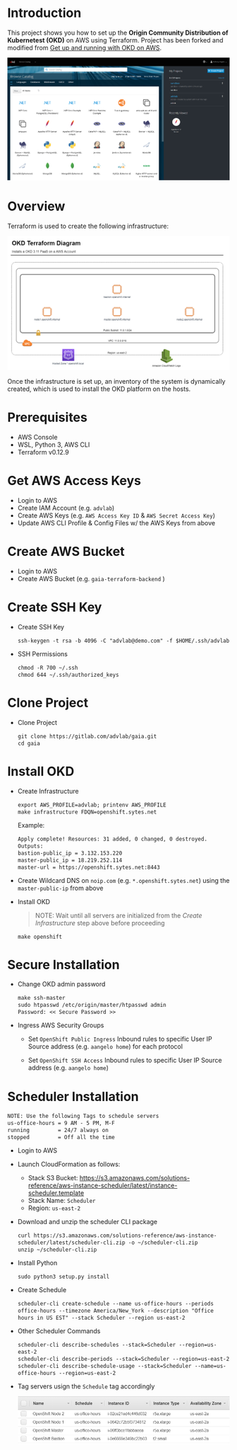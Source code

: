# Introduction

This project shows you how to set up the **Origin Community Distribution of Kubernetest (OKD)** on AWS using Terraform. Project has been forked and modified from [Get up and running with OKD on AWS](http://www.dwmkerr.com/get-up-and-running-with-openshift-on-aws/). 

![OpenShift Sample Project](./docs/okd_3.11_screenshot.png)

# Overview

Terraform is used to create the following infrastructure:

![Network Diagram](./docs/network-diagram.png)

Once the infrastructure is set up, an inventory of the system is dynamically created, which is used to install the OKD platform on the hosts.

# Prerequisites

* AWS Console
* WSL, Python 3, AWS CLI
* Terraform v0.12.9

# Get AWS Access Keys

* Login to AWS
* Create IAM Account (e.g. `advlab`)
* Create AWS Keys (e.g. `AWS Access Key ID` & `AWS Secret Access Key`)
* Update AWS CLI Profile & Config Files w/ the AWS Keys from above

# Create AWS Bucket

* Login to AWS
* Create AWS Bucket (e.g. `gaia-terraform-backend` )

# Create SSH Key

* Create SSH Key

    ```
    ssh-keygen -t rsa -b 4096 -C "advlab@demo.com" -f $HOME/.ssh/advlab
    ```

* SSH Permissions

    ```
    chmod -R 700 ~/.ssh
    chmod 644 ~/.ssh/authorized_keys    
    ```

# Clone Project	

* Clone Project

	```
	git clone https://gitlab.com/advlab/gaia.git
	cd gaia
	```

# Install OKD

* Create Infrastructure

	```
	export AWS_PROFILE=advlab; printenv AWS_PROFILE
	make infrastructure FDQN=openshift.sytes.net
	```
	
	Example:

	```
	Apply complete! Resources: 31 added, 0 changed, 0 destroyed.
	Outputs:
	bastion-public_ip = 3.132.153.220
	master-public_ip = 18.219.252.114
	master-url = https://openshift.sytes.net:8443
	```

* Create Wildcard DNS on `noip.com` (e.g. `*.openshift.sytes.net`) using the `master-public-ip` from above

* Install OKD

	> NOTE: Wait until all servers are initialized from the _Create Infrastructure_ step above before proceeding

	```
	make openshift
	```

# Secure Installation

* Change OKD admin password

	```
	make ssh-master
	sudo htpasswd /etc/origin/master/htpasswd admin
	Password: << Secure Password >>
	```

* Ingress AWS Security Groups

	* Set `OpenShift Public Ingress` Inbound rules to specific User IP Source address (e.g. `aangelo home`) for each protocol

	* Set `OpenShift SSH Access` Inbound rules to specific User IP Source address (e.g. `aangelo home`)

# Scheduler Installation

```
NOTE: Use the following Tags to schedule servers
us-office-hours = 9 AM - 5 PM, M-F
running         = 24/7 always on
stopped         = Off all the time
```	

* Login to AWS

* Launch CloudFormation as follows:

	* Stack S3 Bucket: 
		https://s3.amazonaws.com/solutions-reference/aws-instance-scheduler/latest/instance-scheduler.template
	* Stack Name: `Scheduler`
	* Region: `us-east-2`

* Download and unzip the scheduler CLI package

	```
	curl https://s3.amazonaws.com/solutions-reference/aws-instance-scheduler/latest/scheduler-cli.zip -o ~/scheduler-cli.zip
	unzip ~/scheduler-cli.zip
	```
* Install Python

	```
	sudo python3 setup.py install
	```
* Create Schedule
	
	```
	scheduler-cli create-schedule --name us-office-hours --periods office-hours --timezone America/New_York --description "Office hours in US EST" --stack Scheduler --region us-east-2
	```
* Other Scheduler Commands

	```
	scheduler-cli describe-schedules --stack=Scheduler --region=us-east-2
	scheduler-cli describe-periods --stack=Scheduler --region=us-east-2
	scheduler-cli describe-schedule-usage --stack=Scheduler --name=us-office-hours --region=us-east-2
	```

* Tag servers usign the `Schedule` tag accordingly

	![Scheduler Tags](./docs/scheduler-tags.png)	